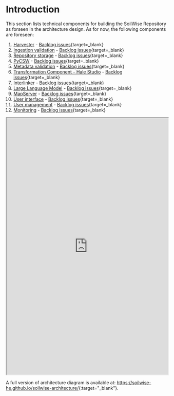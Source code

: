 # Introduction

This section lists technical components for building the SoilWise Repository as forseen in the architecture design. As for now, the following components are foreseen:

1. [Harvester](ingestion.md) - [Backlog issues](){target=_blank}
2. [Ingestion validation](completeness.md) - [Backlog issues](){target=_blank}
3. [Repository storage](storage.md) - [Backlog issues](){target=_blank}
4. [PyCSW](pycsw.md) - [Backlog issues](){target=_blank}
5. [Metadata validation](metadata_validation.md) - [Backlog issues](){target=_blank}
6. [Transformation Component - Hale Studio](transformation.md) - [Backlog issues](){target=_blank}
7. [Interlinker](interlinker.md) - [Backlog issues](){target=_blank}
8. [Large Language Model](llm.md) - [Backlog issues](){target=_blank}
9. [MapServer](mapserver.md) - [Backlog issues](){target=_blank}
10. [User interface](dashboard.md) - [Backlog issues](){target=_blank}
11. [User management](user_management.md) - [Backlog issues](){target=_blank}
12. [Monitoring](monitoring.md) - [Backlog issues](){target=_blank}

<iframe style="width:100%; height:800px"src="https://soilwise-he.github.io/soilwise-architecture/?view=id-e3ae52bba4fb42dfa0b3900e7d37bdab"></iframe>

A full version of architecture diagram is available at: <https://soilwise-he.github.io/soilwise-architecture/>{:target="_blank"}.